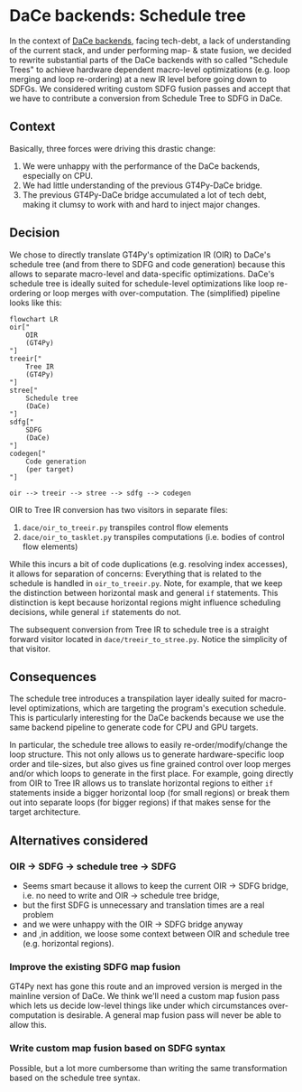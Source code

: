 # DaCe backends: Schedule tree

In the context of [DaCe backends](./dace.md), facing tech-debt, a lack of understanding of the current stack, and under performing map- & state fusion, we decided to rewrite substantial parts of the DaCe backends with so called "Schedule Trees" to achieve hardware dependent macro-level optimizations (e.g. loop merging and loop re-ordering) at a new IR level before going down to SDFGs. We considered writing custom SDFG fusion passes and accept that we have to contribute a conversion from Schedule Tree to SDFG in DaCe.

## Context

Basically, three forces were driving this drastic change:

1. We were unhappy with the performance of the DaCe backends, especially on CPU.
2. We had little understanding of the previous GT4Py-DaCe bridge.
3. The previous GT4Py-DaCe bridge accumulated a lot of tech debt, making it clumsy to work with and hard to inject major changes.

## Decision

We chose to directly translate GT4Py's optimization IR (OIR) to DaCe's schedule tree (and from there to SDFG and code generation) because this allows to separate macro-level and data-specific optimizations. DaCe's schedule tree is ideally suited for schedule-level optimizations like loop re-ordering or loop merges with over-computation. The (simplified) pipeline looks like this:

```mermaid
flowchart LR
oir["
    OIR
    (GT4Py)
"]
treeir["
    Tree IR
    (GT4Py)
"]
stree["
    Schedule tree
    (DaCe)
"]
sdfg["
    SDFG
    (DaCe)
"]
codegen["
    Code generation
    (per target)
"]

oir --> treeir --> stree --> sdfg --> codegen
```

OIR to Tree IR conversion has two visitors in separate files:

1. `dace/oir_to_treeir.py` transpiles control flow elements
2. `dace/oir_to_tasklet.py` transpiles computations (i.e. bodies of control flow elements)

While this incurs a bit of code duplications (e.g. resolving index accesses), it allows for separation of concerns: Everything that is related to the schedule is handled in `oir_to_treeir.py`. Note, for example, that we keep the distinction between horizontal mask and general `if` statements. This distinction is kept because horizontal regions might influence scheduling decisions, while general `if` statements do not.

The subsequent conversion from Tree IR to schedule tree is a straight forward visitor located in `dace/treeir_to_stree.py`. Notice the simplicity of that visitor.

## Consequences

The schedule tree introduces a transpilation layer ideally suited for macro-level optimizations, which are targeting the program's execution schedule. This is particularly interesting for the DaCe backends because we use the same backend pipeline to generate code for CPU and GPU targets.

In particular, the schedule tree allows to easily re-order/modify/change the loop structure. This not only allows us to generate hardware-specific loop order and tile-sizes, but also gives us fine grained control over loop merges and/or which loops to generate in the first place. For example, going directly from OIR to Tree IR allows us to translate horizontal regions to either `if` statements inside a bigger horizontal loop (for small regions) or break them out into separate loops (for bigger regions) if that makes sense for the target architecture.

## Alternatives considered

### OIR -> SDFG -> schedule tree -> SDFG

- Seems smart because it allows to keep the current OIR -> SDFG bridge, i.e. no need to write and OIR -> schedule tree bridge,
- but the first SDFG is unnecessary and translation times are a real problem
- and we were unhappy with the OIR -> SDFG bridge anyway
- and ,in addition, we loose some context between OIR and schedule tree (e.g. horizontal regions).

### Improve the existing SDFG map fusion

GT4Py next has gone this route and an improved version is merged in the mainline version of DaCe. We think we'll need a custom map fusion pass which lets us decide low-level things like under which circumstances over-computation is desirable. A general map fusion pass will never be able to allow this.

### Write custom map fusion based on SDFG syntax

Possible, but a lot more cumbersome than writing the same transformation based on the schedule tree syntax.
